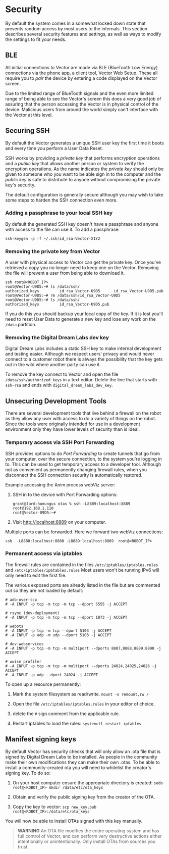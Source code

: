 # Security

By default the system comes in a somewhat locked down state that
prevents random access by most users to the internals. This section
describes several security features and settings, as well as ways to
modify the settings to fit your needs.

## BLE

All initial connections to Vector are made via BLE (BlueTooth Low
Energy) connections via the phone app, a client tool, Vector Web
Setup. These all require you to *pair* the device by entering a code
displayed on the Vector screen.

Due to the limited range of BlueTooth signals and the even more
limited range of being able to see the Vector's screen this does a
very good job of assuring that the person accessing the Vector is in
physical control of the device. Malicious users from around the world
simply can't interface with the Vector at this level.

## Securing SSH

By default the Vector generates a unique SSH user key the first time it
boots and every time you perform a User Data Reset.

SSH works by providing a *private key* that performs encryption
operations and a *public key* that allows another person or system to
verify the encryption operations. As the name indicates the *private
key* should only be given to someone who you want to be able sign in
to the computer and the *public key* is safe to distribute to anyone
without compromising the private key's security.

The default configuration is generally secure although you may wish to
take some steps to harden the SSH connection even more.

### Adding a passphrase to your local SSH key

By default the generated SSH key doesn't have a passphrase and anyone
with access to the file can use it. To add a passphrase:

```
ssh-keygen -p -f ~/.ssh/id_rsa-Vector-X1Y2
```

### Removing the private key from Vector

A user with physical access to Vector can get the private key. Once
you've retrieved a copy you no longer need to keep one on the Vector.
Removing the file will prevent a user from being able to download it.

```
ssh root@<ROBOT_IP>
root@Vector-U9D5:~# ls /data/ssh/                  
authorized_keys         id_rsa_Vector-U9D5      id_rsa_Vector-U9D5.pub
root@Vector-U9D5:~# rm /data/ssh/id_rsa_Vector-U9D5
root@Vector-U9D5:~# ls /data/ssh/
authorized_keys         id_rsa_Vector-U9D5.pub
```

If you do this you should backup your local copy of the key. If it is
lost you'll need to reset User Data to generate a new key and lose any
work on the `/data` partition.

### Removing the Digital Dream Labs dev key

Digital Dream Labs includes a static SSH key to make internal
development and testing easier. Although we respect users' privacy and
would never connect to a customer robot there is always the
possibility that the key gets out in the wild where another party can
use it.

To remove the key connect to Vector and open the file
`/data/ssh/authorized_keys` in a text editor. Delete the line that
starts with `ssh-rsa` and ends with `digital_dream_labs_dev_key`.

## Unsecuring Development Tools

There are several development tools that live behind a firewall on the
robot as they allow any user with access to do a variety of things on
the robot. Since the tools were originally intended for use in a
development environment only they have lower levels of security than
is ideal.

### Temporary access via SSH Port Forwarding

SSH provides options to do *Port Forwarding* to create tunnels that go
from your computer, over the secure connection, to the system you're
logging in to. This can be used to get temporary access to a developer
tool. Although not as convenient as permanently changing firewall
rules, when you disconnect the SSH connection security is
automatically restored.

Example accessing the Anim process webViz server:

1. SSH in to the device with Port Forwarding options:

    ```
    grant@lord-humungus otas % ssh -L8889:localhost:8889 root@192.168.1.110
    root@Vector-U9D5:~# 
    ```
2. Visit <http://localhost:8889> on your computer.

Multiple ports can be forwarded. Here we forward two webViz
connections:

```
ssh  -L8888:localhost:8888 -L8889:localhost:8889  root@<ROBOT_IP>
```

### Permanent access via iptables

The firewall rules are contained in the files
`/etc/iptables/iptables.rules` and `/etc/iptables/ip6tables.rules`
Most users won't be running IPv6 will only need to edit the first
file.

The various exposed ports are already listed in the file but are
commented out so they are not loaded by default:

```
# adb-over-tcp
# -A INPUT -p tcp -m tcp -m tcp --dport 5555 -j ACCEPT

# rsync (dev-deployment)
# -A INPUT -p tcp -m tcp -m tcp --dport 1873 -j ACCEPT

# webots
# -A INPUT -p tcp -m tcp --dport 5103 -j ACCEPT
# -A INPUT -p udp -m udp --dport 5103 -j ACCEPT

# dev-webservices
# -A INPUT -p tcp -m tcp -m multiport --dports 8887,8888,8889,8890 -j ACCEPT

# wwise profiler
# -A INPUT -p tcp -m tcp -m multiport --dports 24024,24025,24026 -j ACCEPT
# -A INPUT -p udp --dport 24024 -j ACCEPT
```

To open up a resource permanently:

1. Mark the system filesystem as read/write. `mount -o remount,rw /`

1. Open the file `/etc/iptables/iptables.rules` in your editor of
choice.

2. delete the `#` sign comment from the applicable rule.

3. Restart iptables to load the rules: `systemctl restart iptables`

## Manifest signing keys

By default Vector has security checks that will only allow an .ota
file that is signed by Digital Dream Labs to be installed. As people
in the community make their own modifications they can make their own
.otas. To be able to install a community-created ota you will need to
whitelist the creator's signing key. To do so:

1. On your host computer ensure the appropriate directory is created:
   `sudo root@<ROBOT_IP> mkdir /data/etc/ota_keys`

2. Obtain and verify the public signing key from the creator of the
    OTA.

3. Copy the key to vector: `scp new_key.pub
    root@<ROBOT_IP>:/data/etc/ota_keys`

You will now be able to install OTAs signed with this key manually.

> **WARNING** An OTA file modifies the entire operating system and has
> full control of Vector, and can perform very destructive actions
> either intentionally or unintentionally. Only install OTAs from
> sources you trust.
